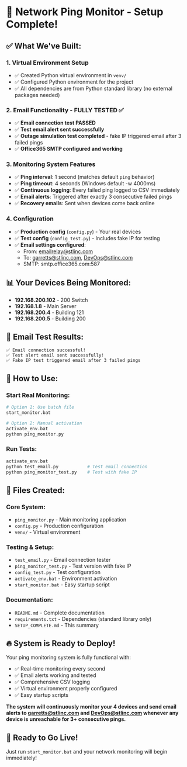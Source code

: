 # 🚀 Network Ping Monitor - Setup Complete!

## ✅ **What We've Built:**

### **1. Virtual Environment Setup**
- ✅ Created Python virtual environment in `venv/`
- ✅ Configured Python environment for the project
- ✅ All dependencies are from Python standard library (no external packages needed)

### **2. Email Functionality - FULLY TESTED ✅**
- ✅ **Email connection test PASSED**
- ✅ **Test email alert sent successfully**
- ✅ **Outage simulation test completed** - fake IP triggered email after 3 failed pings
- ✅ **Office365 SMTP configured and working**

### **3. Monitoring System Features**
- ✅ **Ping interval**: 1 second (matches default `ping` behavior)
- ✅ **Ping timeout**: 4 seconds (Windows default -w 4000ms)
- ✅ **Continuous logging**: Every failed ping logged to CSV immediately
- ✅ **Email alerts**: Triggered after exactly 3 consecutive failed pings
- ✅ **Recovery emails**: Sent when devices come back online

### **4. Configuration**
- ✅ **Production config** (`config.py`) - Your real devices
- ✅ **Test config** (`config_test.py`) - Includes fake IP for testing
- ✅ **Email settings configured**:
  - From: emailrelay@stlinc.com
  - To: garretts@stlinc.com, DevOps@stlinc.com
  - SMTP: smtp.office365.com:587

## 📊 **Your Devices Being Monitored:**
- **192.168.200.102** - 200 Switch
- **192.168.1.8** - Main Server
- **192.168.200.4** - Building 121
- **192.168.200.5** - Building 200

## 📧 **Email Test Results:**
```
✅ Email connection successful!
✅ Test alert email sent successfully!
✅ Fake IP test triggered email after 3 failed pings
```

## 🎯 **How to Use:**

### **Start Real Monitoring:**
```bash
# Option 1: Use batch file
start_monitor.bat

# Option 2: Manual activation
activate_env.bat
python ping_monitor.py
```

### **Run Tests:**
```bash
activate_env.bat
python test_email.py           # Test email connection
python ping_monitor_test.py    # Test with fake IP
```

## 📄 **Files Created:**

### **Core System:**
- `ping_monitor.py` - Main monitoring application
- `config.py` - Production configuration
- `venv/` - Virtual environment

### **Testing & Setup:**
- `test_email.py` - Email connection tester
- `ping_monitor_test.py` - Test version with fake IP
- `config_test.py` - Test configuration
- `activate_env.bat` - Environment activation
- `start_monitor.bat` - Easy startup script

### **Documentation:**
- `README.md` - Complete documentation
- `requirements.txt` - Dependencies (standard library only)
- `SETUP_COMPLETE.md` - This summary

## 🔥 **System is Ready to Deploy!**

Your ping monitoring system is fully functional with:
- ✅ Real-time monitoring every second
- ✅ Email alerts working and tested
- ✅ Comprehensive CSV logging
- ✅ Virtual environment properly configured
- ✅ Easy startup scripts

**The system will continuously monitor your 4 devices and send email alerts to garretts@stlinc.com and DevOps@stlinc.com whenever any device is unreachable for 3+ consecutive pings.**

## 🎉 **Ready to Go Live!**

Just run `start_monitor.bat` and your network monitoring will begin immediately!